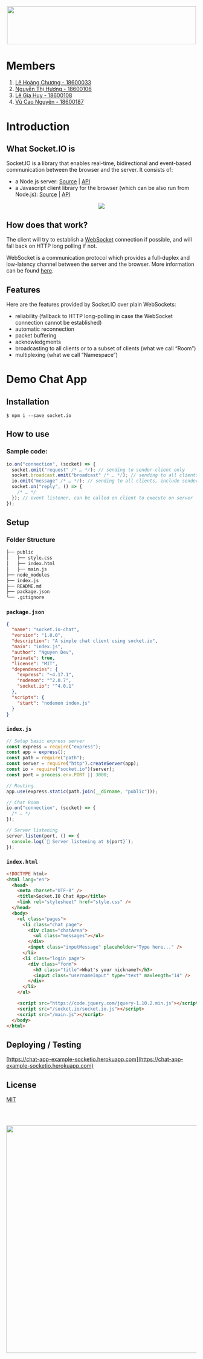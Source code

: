 ## <p align="center"> <img width="500" height="100" src="https://socket.io/css/images/logo.svg"></p>

# **Members**

1. [Lê Hoàng Chương - 18600033](https://www.facebook.com/hoangchuong.30.1.2.00)
2. [Nguyễn Thị Hương - 18600106](https://www.facebook.com/cute.huongdino)
3. [Lê Gia Huy - 18600108](https://www.facebook.com/huygiale11)
4. [Vũ Cao Nguyên - 18600187](https://www.facebook.com/nguyen.fit.hcmus/)

# **Introduction**

## **What Socket.IO is**

Socket.IO is a library that enables real-time, bidirectional and event-based communication between the browser and the server. It consists of:

- a Node.js server: [Source](https://github.com/socketio/socket.io) | [API](https://socket.io/docs/v4/server-api/)
- a Javascript client library for the browser (which can be also run from Node.js): [Source](https://github.com/socketio/socket.io-client) | [API](https://socket.io/docs/v4/client-api/)

<p align="center"> <img src="https://socket.io/images/bidirectional-communication.png"></p>

## **How does that work?**

The client will try to establish a [WebSocket](https://developer.mozilla.org/en-US/docs/Web/API/WebSocket) connection if possible, and will fall back on HTTP long polling if not.

WebSocket is a communication protocol which provides a full-duplex and low-latency channel between the server and the browser. More information can be found [here](https://en.wikipedia.org/wiki/WebSocket).

## **Features**

Here are the features provided by Socket.IO over plain WebSockets:

- reliability (fallback to HTTP long-polling in case the WebSocket connection cannot be established)
- automatic reconnection
- packet buffering
- acknowledgments
- broadcasting to all clients or to a subset of clients (what we call “Room”)
- multiplexing (what we call “Namespace”)

# **Demo Chat App**

## **Installation**

```
$ npm i --save socket.io
```

## **How to use**

### Sample code:

```js
io.on("connection", (socket) => {
  socket.emit("request" /* … */); // sending to sender-client only
  socket.broadcast.emit("broadcast" /* … */); // sending to all clients except sender
  io.emit("message" /* … */); // sending to all clients, include sender
  socket.on("reply", () => {
    /* … */
  }); // event listener, can be called on client to execute on server
});
```

## **Setup**

### Folder Structure

```bash
├── public
│   ├── style.css
│   ├── index.html
│   ├── main.js
├── node_modules
├── index.js
├── README.md
├── package.json
└── .gitignore
```

### `package.json`

```json
{
  "name": "socket.io-chat",
  "version": "1.0.0",
  "description": "A simple chat client using socket.io",
  "main": "index.js",
  "author": "Nguyen Dev",
  "private": true,
  "license": "MIT",
  "dependencies": {
    "express": "~4.17.1",
    "nodemon": "^2.0.7",
    "socket.io": "^4.0.1"
  },
  "scripts": {
    "start": "nodemon index.js"
  }
}
```

### `index.js`

```js
// Setup basic express server
const express = require("express");
const app = express();
const path = require("path");
const server = require("http").createServer(app);
const io = require("socket.io")(server);
const port = process.env.PORT || 3000;

// Routing
app.use(express.static(path.join(__dirname, "public")));

// Chat Room
io.on("connection", (socket) => {
  /* … */
});

// Server listening
server.listen(port, () => {
  console.log(`🚀 Server listening at ${port}`);
});
```

### `index.html`

```html
<!DOCTYPE html>
<html lang="en">
  <head>
    <meta charset="UTF-8" />
    <title>Socket.IO Chat App</title>
    <link rel="stylesheet" href="style.css" />
  </head>
  <body>
    <ul class="pages">
      <li class="chat page">
        <div class="chatArea">
          <ul class="messages"></ul>
        </div>
        <input class="inputMessage" placeholder="Type here..." />
      </li>
      <li class="login page">
        <div class="form">
          <h3 class="title">What's your nickname?</h3>
          <input class="usernameInput" type="text" maxlength="14" />
        </div>
      </li>
    </ul>

    <script src="https://code.jquery.com/jquery-1.10.2.min.js"></script>
    <script src="/socket.io/socket.io.js"></script>
    <script src="/main.js"></script>
  </body>
</html>
```

## **Deploying / Testing**

[https://chat-app-example-socketio.herokuapp.com](https://chat-app-example-socketio.herokuapp.com)

## **License**

[MIT](https://github.com/socketio/socket.io/blob/master/LICENSE)

<br>

## <p align="center"> <img height="600" src="https://memegenerator.net/img/instances/73957347/thank-you-for-listening-to-our-presentation.jpg"></p>
